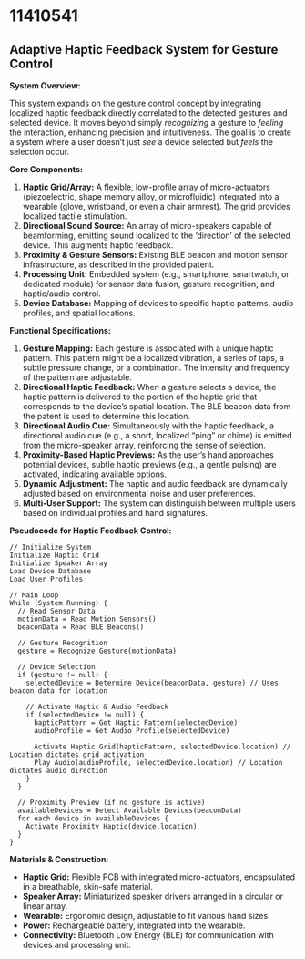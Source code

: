 # 11410541

## Adaptive Haptic Feedback System for Gesture Control

**System Overview:**

This system expands on the gesture control concept by integrating localized haptic feedback directly correlated to the detected gestures and selected device. It moves beyond simply *recognizing* a gesture to *feeling* the interaction, enhancing precision and intuitiveness. The goal is to create a system where a user doesn’t just *see* a device selected but *feels* the selection occur.

**Core Components:**

1.  **Haptic Grid/Array:** A flexible, low-profile array of micro-actuators (piezoelectric, shape memory alloy, or microfluidic) integrated into a wearable (glove, wristband, or even a chair armrest). The grid provides localized tactile stimulation.
2.  **Directional Sound Source:** An array of micro-speakers capable of beamforming, emitting sound localized to the ‘direction’ of the selected device. This augments haptic feedback.
3.  **Proximity & Gesture Sensors:** Existing BLE beacon and motion sensor infrastructure, as described in the provided patent.
4.  **Processing Unit:**  Embedded system (e.g., smartphone, smartwatch, or dedicated module) for sensor data fusion, gesture recognition, and haptic/audio control.
5.  **Device Database:** Mapping of devices to specific haptic patterns, audio profiles, and spatial locations.

**Functional Specifications:**

1.  **Gesture Mapping:** Each gesture is associated with a unique haptic pattern. This pattern might be a localized vibration, a series of taps, a subtle pressure change, or a combination. The intensity and frequency of the pattern are adjustable.
2.  **Directional Haptic Feedback:**  When a gesture selects a device, the haptic pattern is delivered to the portion of the haptic grid that corresponds to the device’s spatial location. The BLE beacon data from the patent is used to determine this location.
3.  **Directional Audio Cue:**  Simultaneously with the haptic feedback, a directional audio cue (e.g., a short, localized “ping” or chime) is emitted from the micro-speaker array, reinforcing the sense of selection.
4.  **Proximity-Based Haptic Previews:** As the user’s hand approaches potential devices, subtle haptic previews (e.g., a gentle pulsing) are activated, indicating available options.
5.  **Dynamic Adjustment:** The haptic and audio feedback are dynamically adjusted based on environmental noise and user preferences.
6.  **Multi-User Support:** The system can distinguish between multiple users based on individual profiles and hand signatures.

**Pseudocode for Haptic Feedback Control:**

```
// Initialize System
Initialize Haptic Grid
Initialize Speaker Array
Load Device Database
Load User Profiles

// Main Loop
While (System Running) {
  // Read Sensor Data
  motionData = Read Motion Sensors()
  beaconData = Read BLE Beacons()

  // Gesture Recognition
  gesture = Recognize Gesture(motionData)

  // Device Selection
  if (gesture != null) {
    selectedDevice = Determine Device(beaconData, gesture) // Uses beacon data for location

    // Activate Haptic & Audio Feedback
    if (selectedDevice != null) {
      hapticPattern = Get Haptic Pattern(selectedDevice)
      audioProfile = Get Audio Profile(selectedDevice)

      Activate Haptic Grid(hapticPattern, selectedDevice.location) // Location dictates grid activation
      Play Audio(audioProfile, selectedDevice.location) // Location dictates audio direction
    }
  }

  // Proximity Preview (if no gesture is active)
  availableDevices = Detect Available Devices(beaconData)
  for each device in availableDevices {
    Activate Proximity Haptic(device.location)
  }
}
```

**Materials & Construction:**

*   **Haptic Grid:** Flexible PCB with integrated micro-actuators, encapsulated in a breathable, skin-safe material.
*   **Speaker Array:** Miniaturized speaker drivers arranged in a circular or linear array.
*   **Wearable:** Ergonomic design, adjustable to fit various hand sizes.
*   **Power:** Rechargeable battery, integrated into the wearable.
*   **Connectivity:** Bluetooth Low Energy (BLE) for communication with devices and processing unit.